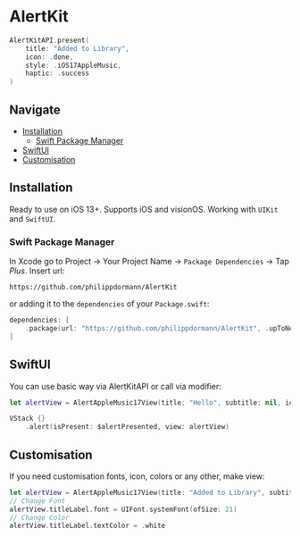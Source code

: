 # AlertKit
```swift
AlertKitAPI.present(
    title: "Added to Library",
    icon: .done,
    style: .iOS17AppleMusic,
    haptic: .success
)
```
## Navigate

- [Installation](#installation)
  - [Swift Package Manager](#swift-package-manager)
- [SwiftUI](#swiftui)
- [Customisation](#customisation)

## Installation

Ready to use on iOS 13+. Supports iOS and visionOS. Working with `UIKit` and `SwiftUI`.

### Swift Package Manager

In Xcode go to Project -> Your Project Name -> `Package Dependencies` -> Tap _Plus_. Insert url:

```
https://github.com/philippdormann/AlertKit
```

or adding it to the `dependencies` of your `Package.swift`:

```swift
dependencies: [
    .package(url: "https://github.com/philippdormann/AlertKit", .upToNextMajor(from: "5.2.0"))
]
```

## SwiftUI

You can use basic way via AlertKitAPI or call via modifier:

```swift
let alertView = AlertAppleMusic17View(title: "Hello", subtitle: nil, icon: .done)

VStack {}
    .alert(isPresent: $alertPresented, view: alertView)
```

## Customisation

If you need customisation fonts, icon, colors or any other, make view:

```swift
let alertView = AlertAppleMusic17View(title: "Added to Library", subtitle: nil, icon: .done)
// Change Font
alertView.titleLabel.font = UIFont.systemFont(ofSize: 21)
// Change Color
alertView.titleLabel.textColor = .white
```
